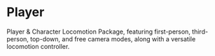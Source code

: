 # Player

Player & Character Locomotion Package, featuring first-person, third-person, top-down, and free camera modes, along with a versatile locomotion controller.